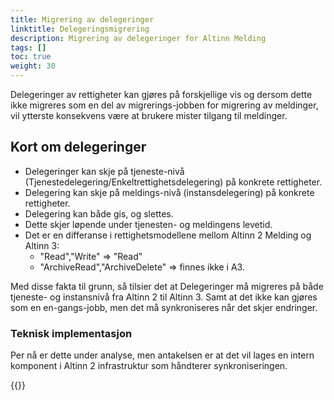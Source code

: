 ```yaml
---
title: Migrering av delegeringer
linktitle: Delegeringsmigrering
description: Migrering av delegeringer for Altinn Melding
tags: []
toc: true
weight: 30
---
```


Delegeringer av rettigheter kan gjøres på forskjellige vis og dersom dette ikke migreres som en del av migrerings-jobben for migrering av meldinger, vil ytterste konsekvens være at brukere mister tilgang til meldinger.

## Kort om delegeringer

- Delegeringer kan skje på tjeneste-nivå (Tjenestedelegering/Enkeltrettighetsdelegering) på konkrete rettigheter.
- Delegering kan skje på meldings-nivå (instansdelegering) på konkrete rettigheter.
- Delegering kan både gis, og slettes.
- Dette skjer løpende under tjenesten- og meldingens levetid.
- Det er en differanse i rettighetsmodellene mellom Altinn 2 Melding og Altinn 3:
  - "Read","Write" => "Read"
  - "ArchiveRead","ArchiveDelete" => finnes ikke i A3.

Med disse fakta til grunn, så tilsier det at Delegeringer må migreres på både tjeneste- og instansnivå fra Altinn 2 til Altinn 3.
Samt at det ikke kan gjøres som en en-gangs-jobb, men det må synkroniseres når det skjer endringer.

### Teknisk implementasjon

Per nå er dette under analyse, men antakelsen er at det vil lages en intern komponent i Altinn 2 infrastruktur som håndterer synkroniseringen.

{{<children />}}

